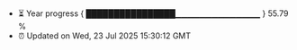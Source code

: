 - ⏳ Year progress { ████████████████▁▁▁▁▁▁▁▁▁▁▁▁▁▁ } 55.79 %
- ⏰ Updated on Wed, 23 Jul 2025 15:30:12 GMT

